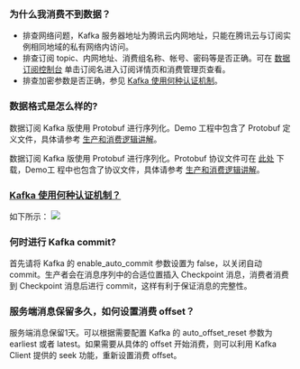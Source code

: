### 为什么我消费不到数据？
- 排查网络问题，Kafka 服务器地址为腾讯云内网地址，只能在腾讯云与订阅实例相同地域的私有网络内访问。
- 排查订阅 topic、内网地址、消费组名称、帐号、密码等是否正确。可在 [数据订阅控制台](https://console.cloud.tencent.com/dts/dss) 单击订阅名进入订阅详情页和消费管理页查看。
- 排查加密参数是否正确，参见 [Kafka 使用何种认证机制](#faq3)。

### 数据格式是怎么样的?
数据订阅 Kafka 版使用 Protobuf 进行序列化。Demo 工程中包含了 Protobuf 定义文件，具体请参考 [生产和消费逻辑讲解](https://cloud.tencent.com/document/product/571/52381#dgxljjj)。

数据订阅 Kafka 版使用 Protobuf 进行序列化。Protobuf 协议文件可在 [此处](https://subscribesdk-1254408587.cos.ap-beijing.myqcloud.com/subscribe.proto) 下载，Demo工 程中也包含了协议文件，具体请参考 [生产和消费逻辑讲解](https://cloud.tencent.com/document/product/571/52381#dgxljjj)。

### [Kafka 使用何种认证机制？](id:faq3)
如下所示：
![](https://main.qcloudimg.com/raw/83aa8f6122ee106f57568b6f25a1bd08.png)

### 何时进行 Kafka commit?
首先请将 Kafka 的 enable_auto_commit 参数设置为 false，以关闭自动 commit。生产者会在消息序列中的合适位置插入 Checkpoint 消息，消费者消费到 Checkpoint 消息后进行 commit，这样有利于保证消息的完整性。

### 服务端消息保留多久，如何设置消费 offset？
服务端消息保留1天。可以根据需要配置 Kafka 的 auto_offset_reset 参数为 earliest 或者 latest。如果需要从具体的 offset 开始消费，则可以利用 Kafka Client 提供的 seek 功能，重新设置消费 offset。
